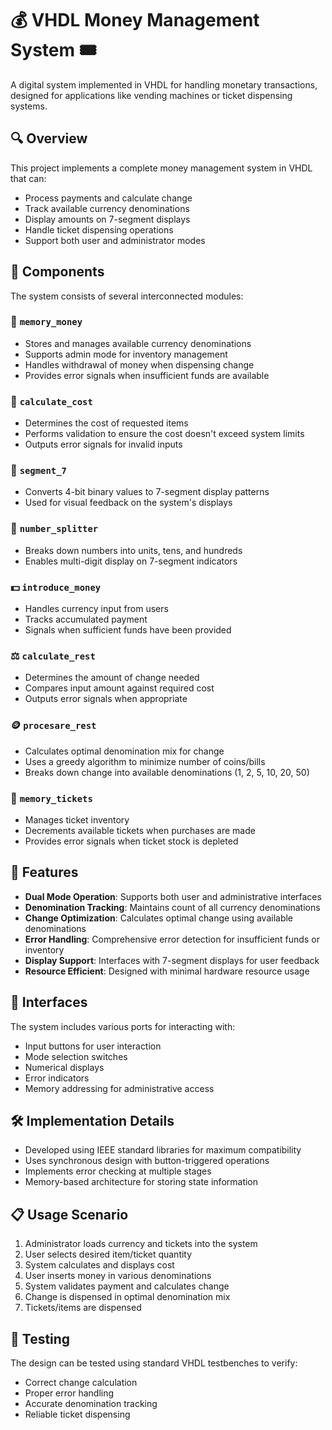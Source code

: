 # 💰 VHDL Money Management System 🎟️

A digital system implemented in VHDL for handling monetary transactions, designed for applications like vending machines or ticket dispensing systems.

## 🔍 Overview

This project implements a complete money management system in VHDL that can:
- Process payments and calculate change
- Track available currency denominations
- Display amounts on 7-segment displays
- Handle ticket dispensing operations
- Support both user and administrator modes

## 🧩 Components

The system consists of several interconnected modules:

### 💾 `memory_money`
- Stores and manages available currency denominations
- Supports admin mode for inventory management
- Handles withdrawal of money when dispensing change
- Provides error signals when insufficient funds are available

### 🧮 `calculate_cost`
- Determines the cost of requested items
- Performs validation to ensure the cost doesn't exceed system limits
- Outputs error signals for invalid inputs

### 🔢 `segment_7`
- Converts 4-bit binary values to 7-segment display patterns
- Used for visual feedback on the system's displays

### 🔄 `number_splitter`
- Breaks down numbers into units, tens, and hundreds
- Enables multi-digit display on 7-segment indicators

### 💵 `introduce_money`
- Handles currency input from users
- Tracks accumulated payment
- Signals when sufficient funds have been provided

### ⚖️ `calculate_rest`
- Determines the amount of change needed
- Compares input amount against required cost
- Outputs error signals when appropriate

### 🪙 `procesare_rest`
- Calculates optimal denomination mix for change
- Uses a greedy algorithm to minimize number of coins/bills
- Breaks down change into available denominations (1, 2, 5, 10, 20, 50)

### 🎫 `memory_tickets`
- Manages ticket inventory
- Decrements available tickets when purchases are made
- Provides error signals when ticket stock is depleted

## 🚀 Features

- **Dual Mode Operation**: Supports both user and administrative interfaces
- **Denomination Tracking**: Maintains count of all currency denominations
- **Change Optimization**: Calculates optimal change using available denominations
- **Error Handling**: Comprehensive error detection for insufficient funds or inventory
- **Display Support**: Interfaces with 7-segment displays for user feedback
- **Resource Efficient**: Designed with minimal hardware resource usage

## 🔌 Interfaces

The system includes various ports for interacting with:
- Input buttons for user interaction
- Mode selection switches
- Numerical displays
- Error indicators
- Memory addressing for administrative access

## 🛠️ Implementation Details

- Developed using IEEE standard libraries for maximum compatibility
- Uses synchronous design with button-triggered operations
- Implements error checking at multiple stages
- Memory-based architecture for storing state information

## 📋 Usage Scenario

1. Administrator loads currency and tickets into the system
2. User selects desired item/ticket quantity
3. System calculates and displays cost
4. User inserts money in various denominations
5. System validates payment and calculates change
6. Change is dispensed in optimal denomination mix
7. Tickets/items are dispensed

## 🧪 Testing

The design can be tested using standard VHDL testbenches to verify:
- Correct change calculation
- Proper error handling
- Accurate denomination tracking
- Reliable ticket dispensing
